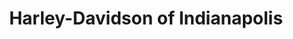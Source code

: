 ---
title: "Harley-Davidson of Indianapolis"
url: /fishers/harley-davidson-of-indianapolis/
shop: Motorrad
---